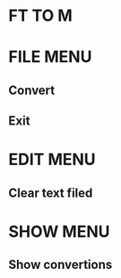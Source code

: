 # FT TO M 

# FILE MENU

## Convert

## Exit

# EDIT MENU

## Clear text filed

# SHOW MENU

## Show convertions
